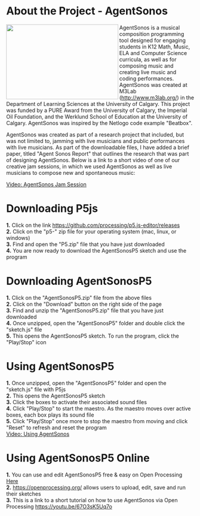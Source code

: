 
# About the Project - AgentSonos
<img src="http://i.imgur.com/6oT85E1.png" height="200" width="300" align="LEFT"/>  AgentSonos is a musical composition programming tool designed for engaging students in K12 Math, Music, ELA and Computer Science curricula, as well as for composing music and creating live music and coding performances. AgentSonos was created at M3Lab (http://www.m3lab.org/) in the Department of Learning Sciences at the University of Calgary. This project was funded by a PURE Award from the University of Calgary, the Imperial Oil Foundation, and the Werklund School of Education at the University of Calgary. AgentSonos was inspired by the Netlogo code example "Beatbox".

AgentSonos was created as part of a research project that included, but was not limited to, jamming with live musicians and public performances with live musicians. As part of the downloadable files, I have added a brief paper, titled "Agent Sonos Report" that outlines the research that was part of designing AgentSonos. Below is a link to a short video of one of our creative jam sessions, in which we used AgentSonos as well as live musicians to compose new and spontaneous music: 

[Video: AgentSonos Jam Session](https://www.youtube.com/watch?v=Xpkpw-VTHs8&feature=youtu.be)

#                   Downloading P5js

<b>1.</b> Click on the link https://github.com/processing/p5.js-editor/releases <br>
<b>2.</b> Click on the "p5-" zip file for your operating system (mac, linux, or windows) <br>
<b>3.</b> Find and open the "P5.zip" file that you have just downloaded <br>
<b>4.</b> You are now ready to download the AgentSonosP5 sketch and use the program

#                   Downloading AgentSonosP5

<b>1.</b> Click on the "AgentSonosP5.zip" file from the above files <br>
<b>2.</b> Click on the "Download" button on the right side of the page <br>
<b>3.</b> Find and unzip the "AgentSonosP5.zip" file that you have just downloaded <br>
<b>4.</b> Once unzipped, open the "AgentSonosP5" folder and double click the "sketch.js" file <br>
<b>5.</b> This opens the AgentSonosP5 sketch. To run the program, click the "Play/Stop" icon

#                   Using AgentSonosP5

<b>1.</b> Once unzipped, open the "AgentSonosP5" folder and open the "sketch.js" file with P5js <br>
<b>2.</b> This opens the AgentSonosP5 sketch <br>
<b>3.</b> Click the boxes to activate their associated sound files <br>
<b>4.</b> Click "Play/Stop" to start the maestro. As the maestro moves over active boxes, each box plays its sound file <br>
<b>5.</b> Click "Play/Stop" once more to stop the maestro from moving and click "Reset" to refresh and reset the program <br>
[Video: Using AgentSonos](https://www.youtube.com/watch?v=029SqEKg6Jg&feature=youtu.be)

#                   Using AgentSonosP5 Online

<b>1.</b> You can use and edit AgentSonosP5 free & easy on Open Processing [Here](https://openprocessing.org/sketch/444316) <br>
<b>2.</b> https://openprocessing.org/ allows users to upload, edit, save and run their sketches <br>
<b>3.</b> This is a link to a short tutorial on how to use AgentSonos via Open Processing https://youtu.be/67O3sK5Uq7o <br>


